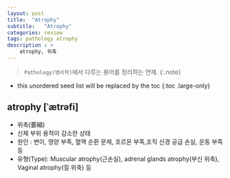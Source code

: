 ```yaml
---
layout: post
title:  "Atrophy"
subtitle:   "Atrophy"
categories: review
tags: pathology atrophy
description : >
    atrophy, 위축
---
```


> `Pathology(병리학)`에서 다루는 용어를 정리하는 연재.
{:.note}

<!--more-->

* this unordered seed list will be replaced by the toc
{:toc .large-only}

## atrophy [ˈætrəfi]
- 위축(萎縮)
- 신체 부위 용적이 감소한 상태
- 원인 : 변이, 영양 부족, 혈액 순환 문제, 호르몬 부족,조직 신경 공급 손실, 운동 부족 등
- 유형(Type):  Muscular atrophy(근손실), adrenal glands atrophy(부신 위축), Vaginal atrophy(질 위축) 등